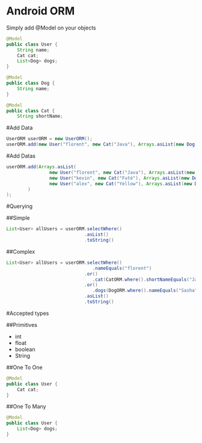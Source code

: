 # Android ORM

Simply add @Model on your objects

```java
@Model
public class User {
    String name;
    Cat cat;
    List<Dog> dogs;
}
```

```java
@Model
public class Dog {
    String name;
}
```

```java
@Model
public class Cat {
    String shortName;
```

#Add Data
```java
UserORM userORM = new UserORM();
userORM.add(new User("florent", new Cat("Java"), Arrays.asList(new Dog("Loulou"))));
```

#Add Datas
```java
userORM.add(Arrays.asList(
                new User("florent", new Cat("Java"), Arrays.asList(new Dog("Loulou"))),
                new User("kevin", new Cat("Futé"), Arrays.asList(new Dog("Darty"))),
                new User("alex", new Cat("Yellow"), Arrays.asList(new Dog("Darty"), new Dog("Sasha")))
        )
);
```

#Querying

##Simple
```java  
List<User> allUsers = userORM.selectWhere()
                             .asList()
                             .toString()
```

##Complex

```java  
List<User> allUsers = userORM.selectWhere()
                                .nameEquals("florent")
                             .or()
                                .cat(CatORM.where().shortNameEquals("Java"))
                             .or()
                                .dogs(DogORM.where().nameEquals("Sasha"))
                             .asList()
                             .toString()
```

#Accepted types

##Primitives
- int
- float
- boolean
- String

##One To One

```java
@Model
public class User {
    Cat cat;
}

```

##One To Many

```java
@Model
public class User {
    List<Dog> dogs;
}

```



